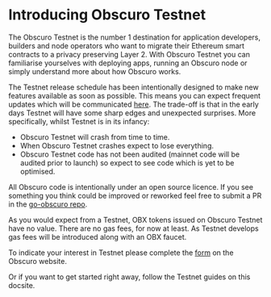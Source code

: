 # Introducing Obscuro Testnet
The Obscuro Testnet is the number 1 destination for application developers, builders and node operators who want to migrate their Ethereum smart contracts to a privacy preserving Layer 2. With Obscuro Testnet you can familiarise yourselves with deploying apps, running an Obscuro node or simply understand more about how Obscuro works.

The Testnet release schedule has been intentionally designed to make new features available as soon as possible. This means you can expect frequent updates which will be communicated [here](https://github.com/obscuronet/obscuro-project/wiki/Testnet-Changelog). The trade-off is that in the early days Testnet will have some sharp edges and unexpected surprises. More specifically, whilst Testnet is in its infancy:
* Obscuro Testnet will crash from time to time.
* When Obscuro Testnet crashes expect to lose everything.
* Obscuro Testnet code has not been audited (mainnet code will be audited prior to launch) so expect to see code which is yet to be optimised.

All Obscuro code is intentionally under an open source licence. If you see something you think could be improved or reworked feel free to submit a PR in the [go-obscuro repo](https://github.com/obscuronet/go-obscuro). 

As you would expect from a Testnet, OBX tokens issued on Obscuro Testnet have no value. There are no gas fees, for now at least. As Testnet develops gas fees will be introduced along with an OBX faucet.

To indicate your interest in Testnet please complete the [form](https://obscu.ro/testnet) on the Obscuro website.

Or if you want to get started right away, follow the Testnet guides on this docsite.